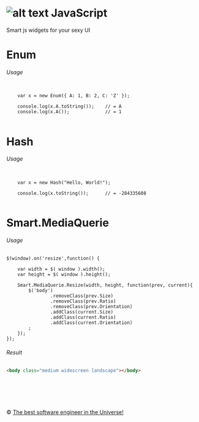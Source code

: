 ![alt text][curl-logo] JavaScript
============
[curl-logo]: https://raw.github.com/metlinskyi/js/master/smart.png "Widgets for UI"
Smart js widgets for your sexy UI

Enum
============
###### Usage
```JS

    var x = new Enum({ A: 1, B: 2, C: 'Z' });

    console.log(x.A.toString());    // = A
    console.log(x.A());             // = 1
    
```

Hash
============
###### Usage
```JS

    var x = new Hash("Hello, World!");
    
    console.log(x.toString());    	// = -284335608
  
```

Smart.MediaQuerie
============
###### Usage
```JS
$(window).on('resize',function() {

    var width = $( window ).width();
    var height = $( window ).height();
	
    Smart.MediaQuerie.Resize(width, height, function(prev, current){
        $('body')
                .removeClass(prev.Size)
                .removeClass(prev.Ratio)
                .removeClass(prev.Orientation)
                .addClass(current.Size)
                .addClass(current.Ratio)
                .addClass(current.Orientation)
        ;
    });
});
```

###### Result
```HTML
<body class="medium widescreen landscape"></body>
```

&nbsp;
============
&copy; [The best software engineer in the Universe!](http://metlinskyi.com/)

